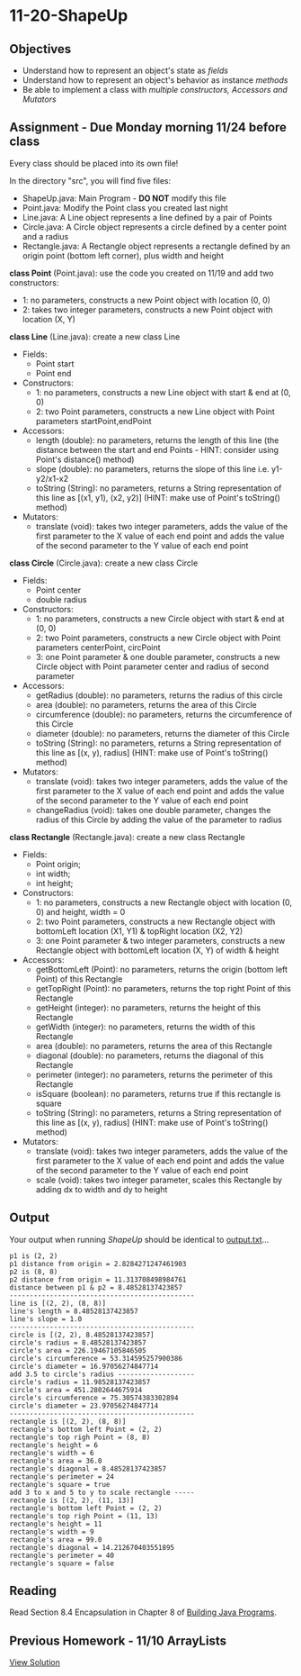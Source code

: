 11-20-ShapeUp
================

## Objectives
- Understand how to represent an object's state as *fields*
- Understand how to represent an object's behavior as instance *methods*
- Be able to implement a class with *multiple constructors, Accessors and Mutators*

## Assignment - Due Monday morning 11/24 before class

Every class should be placed into its own file!  

In the directory "src", you will find five files:
- ShapeUp.java: Main Program - **DO NOT** modify this file 
- Point.java: Modify the Point class you created last night
- Line.java: A Line object represents a line defined by a pair of Points
- Circle.java: A Circle object represents a circle defined by a center point and a radius
- Rectangle.java: A Rectangle object represents a rectangle defined by an origin point (bottom left corner), plus width and height


**class Point** (Point.java): use the code you created on 11/19 and add two constructors:
- 1: no parameters, constructs a new Point object with location (0, 0)
- 2: takes two integer parameters, constructs a new Point object with location (X, Y)
	
**class Line** (Line.java): create a new class Line
- Fields:
	- Point start
	- Point end
- Constructors:
	- 1: no parameters, constructs a new Line object with start & end at (0, 0)
	- 2: two Point parameters, constructs a new Line object with Point parameters startPoint,endPoint
- Accessors:
	- length (double): no parameters, returns the length of this line (the distance between the start and end Points - HINT: consider using Point's distance() method)
	- slope (double): no parameters, returns the slope of this line i.e. y1-y2/x1-x2
	- toString (String): no parameters, returns a String representation of this line as [(x1, y1), (x2, y2)] (HINT: make use of Point's toString() method)
- Mutators:
	- translate (void): takes two integer parameters, adds the value of the first parameter to the X value of each end point and adds the value of the second parameter to the Y value of each end point
	
**class Circle** (Circle.java): create a new class Circle
- Fields:
	- Point center
	- double radius
- Constructors:
	- 1: no parameters, constructs a new Circle object with start & end at (0, 0)
	- 2: two Point parameters, constructs a new Circle object with Point parameters centerPoint, circPoint
	- 3: one Point parameter & one double parameter, constructs a new Circle object with Point parameter center and radius of second parameter
- Accessors:
	- getRadius (double): no parameters, returns the radius of this circle 
	- area (double): no parameters, returns the area of this Circle
	- circumference (double): no parameters, returns the circumference of this Circle
	- diameter (double): no parameters, returns the diameter of this Circle
	- toString (String): no parameters, returns a String representation of this line as [(x, y), radius] (HINT: make use of Point's toString() method)
- Mutators:
	- translate (void): takes two integer parameters, adds the value of the first parameter to the X value of each end point and adds the value of the second parameter to the Y value of each end point
	- changeRadius (void): takes one double parameter, changes the radius of this Circle by adding the value of the parameter to radius

**class Rectangle** (Rectangle.java): create a new class Rectangle
- Fields:
    - Point origin;
    - int width;
    - int height;
- Constructors:
	- 1: no parameters, constructs a new Rectangle object with location (0, 0) and height, width = 0
	- 2: two Point parameters, constructs a new Rectangle object with bottomLeft location (X1, Y1) &  topRight location (X2, Y2)
	- 3: one Point parameter & two integer parameters, constructs a new Rectangle object with bottomLeft location (X, Y) of width & height
- Accessors:
	- getBottomLeft (Point): no parameters, returns the origin (bottom left Point) of this Rectangle 
	- getTopRight (Point): no parameters, returns the top right Point of this Rectangle 
	- getHeight (integer): no parameters, returns the height of this Rectangle
	- getWidth (integer): no parameters, returns the width of this Rectangle
	- area (double): no parameters, returns the area of this Rectangle
	- diagonal (double): no parameters, returns the diagonal of this Rectangle
	- perimeter (integer): no parameters, returns the perimeter of this Rectangle
	- isSquare (boolean): no parameters, returns true if this rectangle is square
	- toString (String): no parameters, returns a String representation of this line as [(x, y), radius] (HINT: make use of Point's toString() method)
- Mutators:
	- translate (void): takes two integer parameters, adds the value of the first parameter to the X value of each end point and adds the value of the second parameter to the Y value of each end point
	- scale (void): takes two integer  parameter, scales this Rectangle by adding dx to width and dy to height

	
## Output
Your output when running *ShapeUp* should be identical to [output.txt](./output.txt)...
```
p1 is (2, 2)
p1 distance from origin = 2.8284271247461903
p2 is (8, 8)
p2 distance from origin = 11.313708498984761
distance between p1 & p2 = 8.48528137423857
----------------------------------------------
line is [(2, 2), (8, 8)]
line's length = 8.48528137423857
line's slope = 1.0
----------------------------------------------
circle is [(2, 2), 8.48528137423857]
circle's radius = 8.48528137423857
circle's area = 226.19467105846505
circle's circumference = 53.314595257900386
circle's diameter = 16.97056274847714
add 3.5 to circle's radius -------------------
circle's radius = 11.98528137423857
circle's area = 451.2802644675914
circle's circumference = 75.30574383302894
circle's diameter = 23.97056274847714
----------------------------------------------
rectangle is [(2, 2), (8, 8)]
rectangle's bottom left Point = (2, 2)
rectangle's top righ Point = (8, 8)
rectangle's height = 6
rectangle's width = 6
rectangle's area = 36.0
rectangle's diagonal = 8.48528137423857
rectangle's perimeter = 24
rectangle's square = true
add 3 to x and 5 to y to scale rectangle -----
rectangle is [(2, 2), (11, 13)]
rectangle's bottom left Point = (2, 2)
rectangle's top righ Point = (11, 13)
rectangle's height = 11
rectangle's width = 9
rectangle's area = 99.0
rectangle's diagonal = 14.212670403551895
rectangle's perimeter = 40
rectangle's square = false
```

## Reading
Read Section 8.4 Encapsulation in Chapter 8 of [Building Java Programs](http://basisphoenix.azurewebsites.net/wp-content/uploads/2014/08/Building-Java-Programs-A-Back-to-Basics-Approach-2nd-Ed.pdf).

## Previous Homework - 11/10 ArrayLists
[View Solution](https://github.com/viperguynaz/11-10-ArrayLists/blob/c2343877a0292fab5b8551cf8464025fa4e6de1f/WordCount.java)
